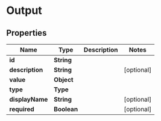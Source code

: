 

# Output


## Properties

| Name | Type | Description | Notes |
|------------ | ------------- | ------------- | -------------|
|**id** | **String** |  |  |
|**description** | **String** |  |  [optional] |
|**value** | **Object** |  |  |
|**type** | **Type** |  |  |
|**displayName** | **String** |  |  [optional] |
|**required** | **Boolean** |  |  [optional] |



